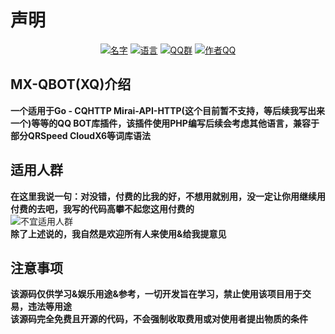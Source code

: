 # 声明

<div align=center>
<a href="https://github.com/ggzzll/MX-QBOT"><img alt="名字" src="https://img.shields.io/badge/%E5%90%8D%E5%AD%97-XQ-orange.svg"></img></a>
<a href="https://www.php.net/"><img alt="语言" src="https://img.shields.io/badge/%E8%AF%AD%E8%A8%80-PHP-brightgreen.svg"></img></a>
<a href="https://jq.qq.com/?_wv=1027&k=YCZWj96t"><img alt="QQ群" src="https://img.shields.io/badge/QQ%E7%BE%A4-901365053-ff69b4.svg"></img></a>
<a href="https://jq.qq.com/?_wv=1027&k=YCZWj96t"><img alt="作者QQ" src="https://img.shields.io/badge/%E4%BD%9C%E8%80%85QQ-386715331-blue.svg"></img></a>
</div>  

## MX-QBOT(XQ)介绍
**一个适用于Go - CQHTTP Mirai-API-HTTP(这个目前暂不支持，等后续我写出来一个)等等的QQ BOT库插件，该插件使用PHP编写后续会考虑其他语言，兼容于部分QRSpeed CloudX6等词库语法**

## 适用人群
**在这里我说一句：对没错，付费的比我的好，不想用就别用，没一定让你用继续用付费的去吧，我写的代码高攀不起您这用付费的**  
![不宜适用人群](https://github.com/ggzzll/MX-QBOT/blob/main/PWANETA/1.png)  
**除了上述说的，我自然是欢迎所有人来使用&给我提意见**

## 注意事项
**该源码仅供学习&娱乐用途&参考，一切开发旨在学习，禁止使用该项目用于交易，违法等用途**  
**该源码完全免费且开源的代码，不会强制收取费用或对使用者提出物质的条件**
